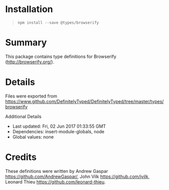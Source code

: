 # Installation
> `npm install --save @types/browserify`

# Summary
This package contains type definitions for Browserify (http://browserify.org/).

# Details
Files were exported from https://www.github.com/DefinitelyTyped/DefinitelyTyped/tree/master/types/browserify

Additional Details
 * Last updated: Fri, 02 Jun 2017 01:33:55 GMT
 * Dependencies: insert-module-globals, node
 * Global values: none

# Credits
These definitions were written by Andrew Gaspar <https://github.com/AndrewGaspar/>, John Vilk <https://github.com/jvilk>, Leonard Thieu <https://github.com/leonard-thieu>.
